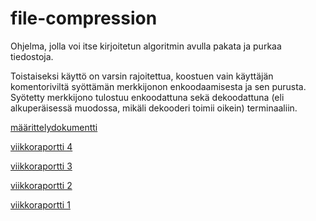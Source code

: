 # file-compression

Ohjelma, jolla voi itse kirjoitetun algoritmin avulla pakata ja purkaa tiedostoja.

Toistaiseksi käyttö on varsin rajoitettua, koostuen vain käyttäjän komentoriviltä syöttämän merkkijonon enkoodaamisesta ja sen purusta. Syötetty merkkijono tulostuu enkoodattuna sekä dekoodattuna (eli alkuperäisessä muodossa, mikäli dekooderi toimii oikein) terminaaliin.

[määrittelydokumentti](/dokumentaatio/maaritteldokumentti.md)

[viikkoraportti 4](/dokumentaatio/viikkoraportti4.md)

[viikkoraportti 3](/dokumentaatio/viikkoraportti3.md)

[viikkoraportti 2](/dokumentaatio/viikkoraportti2.md)

[viikkoraportti 1](/dokumentaatio/viikkoraportti1.md)